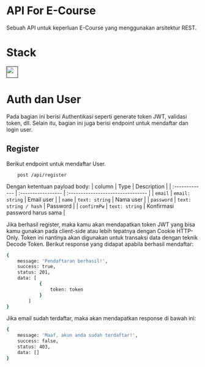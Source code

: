# API For E-Course
Sebuah API untuk keperluan E-Course yang menggunakan arsitektur REST. 

# Stack
<a href=''><img src='https://encrypted-tbn0.gstatic.com/images?q=tbn:ANd9GcRYsxxlP9vnPockAeIRH_AbcNovXTSOIgcO9m6vfdGebA&s' width="30"></a>

# Auth dan User
Pada bagian ini berisi Authentikasi seperti generate token JWT, validasi token, dll. Selain itu, bagian ini juga berisi endpoint untuk mendaftar dan login user. 

## Register
Berikut endpoint untuk mendaftar User.
``` http
	post /api/register
```
Dengan ketentuan payload body: 
| column | Type     | Description                       |
| :------------- 	| :----------------- | :-------------------------------- 	|
| `email`   		| `email: string`		|	Email user  					|
| `name`			| `text: string`		|	Nama user 						|
| `password`		| `text: string / hash`	|	Password 						|
| `confirmPw`		| `text: string`		|	Konfirmasi password harus sama  |


Jika berhasil register, maka kamu akan mendapatkan token JWT yang bisa kamu gunakan pada client-side atau lebih tepatnya dengan Cookie HTTP-Only. Token ini nantinya akan digunakan untuk transaksi data dengan teknik Decode Token. Berikut response yang didapat apabila berhasil mendaftar:
``` bash
{
	message: 'Pendaftaran berhasil!',
	success: true,
	status: 201,
	data: [
			{
				token: token
			}
		]
}
```
Jika email sudah terdaftar, maka akan mendapatkan response di bawah ini: 
``` bash
{
	message: 'Maaf, akun anda sudah terdaftar!',
	success: false,
	status: 403,
	data: []
}
```